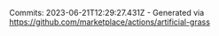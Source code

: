Commits: 2023-06-21T12:29:27.431Z - Generated via https://github.com/marketplace/actions/artificial-grass
<br>
